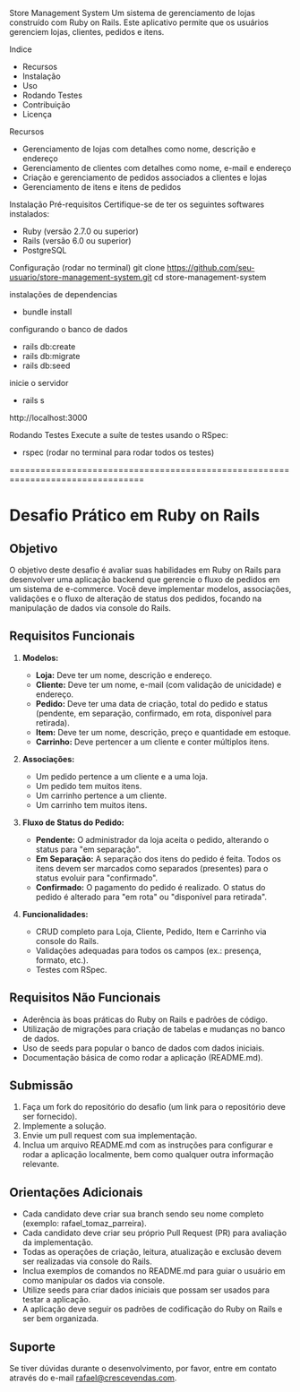 Store Management System
Um sistema de gerenciamento de lojas construído com Ruby on Rails. Este aplicativo permite que os usuários gerenciem lojas, clientes, pedidos e itens.

Indice
 - Recursos
 - Instalação
 - Uso
 - Rodando Testes
 - Contribuição
 - Licença

 Recursos
 - Gerenciamento de lojas com detalhes como nome, descrição e endereço
 - Gerenciamento de clientes com detalhes como nome, e-mail e endereço
 - Criação e gerenciamento de pedidos associados a clientes e lojas
 - Gerenciamento de itens e itens de pedidos

 Instalação
 Pré-requisitos
 Certifique-se de ter os seguintes softwares instalados:

 - Ruby (versão 2.7.0 ou superior)
 - Rails (versão 6.0 ou superior)
 - PostgreSQL

 Configuração (rodar no terminal)
  git clone https://github.com/seu-usuario/store-management-system.git
  cd store-management-system

instalações de dependencias
  - bundle install

configurando o banco de dados

  - rails db:create
  - rails db:migrate
  - rails db:seed

inicie o servidor

 - rails s

http://localhost:3000

Rodando Testes
Execute a suíte de testes usando o RSpec:

 - rspec (rodar no terminal para rodar todos os testes)


================================================================================

# Desafio Prático em Ruby on Rails

## Objetivo
O objetivo deste desafio é avaliar suas habilidades em Ruby on Rails para desenvolver uma aplicação backend que gerencie o fluxo de pedidos em um sistema de e-commerce. Você deve implementar modelos, associações, validações e o fluxo de alteração de status dos pedidos, focando na manipulação de dados via console do Rails.

## Requisitos Funcionais
1. **Modelos:**
   - **Loja:** Deve ter um nome, descrição e endereço.
   - **Cliente:** Deve ter um nome, e-mail (com validação de unicidade) e endereço.
   - **Pedido:** Deve ter uma data de criação, total do pedido e status (pendente, em separação, confirmado, em rota, disponível para retirada).
   - **Item:** Deve ter um nome, descrição, preço e quantidade em estoque.
   - **Carrinho:** Deve pertencer a um cliente e conter múltiplos itens.

2. **Associações:**
   - Um pedido pertence a um cliente e a uma loja.
   - Um pedido tem muitos itens.
   - Um carrinho pertence a um cliente.
   - Um carrinho tem muitos itens.

3. **Fluxo de Status do Pedido:**
   - **Pendente:** O administrador da loja aceita o pedido, alterando o status para "em separação".
   - **Em Separação:** A separação dos itens do pedido é feita. Todos os itens devem ser marcados como separados (presentes) para o status evoluir para "confirmado".
   - **Confirmado:** O pagamento do pedido é realizado. O status do pedido é alterado para "em rota" ou "disponível para retirada".

4. **Funcionalidades:**
   - CRUD completo para Loja, Cliente, Pedido, Item e Carrinho via console do Rails.
   - Validações adequadas para todos os campos (ex.: presença, formato, etc.).
   - Testes com RSpec.

## Requisitos Não Funcionais
- Aderência às boas práticas do Ruby on Rails e padrões de código.
- Utilização de migrações para criação de tabelas e mudanças no banco de dados.
- Uso de seeds para popular o banco de dados com dados iniciais.
- Documentação básica de como rodar a aplicação (README.md).

## Submissão
1. Faça um fork do repositório do desafio (um link para o repositório deve ser fornecido).
2. Implemente a solução.
3. Envie um pull request com sua implementação.
4. Inclua um arquivo README.md com as instruções para configurar e rodar a aplicação localmente, bem como qualquer outra informação relevante.

## Orientações Adicionais
- Cada candidato deve criar sua branch sendo seu nome completo (exemplo: rafael_tomaz_parreira).
- Cada candidato deve criar seu próprio Pull Request (PR) para avaliação da implementação.
- Todas as operações de criação, leitura, atualização e exclusão devem ser realizadas via console do Rails.
- Inclua exemplos de comandos no README.md para guiar o usuário em como manipular os dados via console.
- Utilize seeds para criar dados iniciais que possam ser usados para testar a aplicação.
- A aplicação deve seguir os padrões de codificação do Ruby on Rails e ser bem organizada.

## Suporte
Se tiver dúvidas durante o desenvolvimento, por favor, entre em contato através do e-mail [rafael@crescevendas.com](mailto:rafael@crescevendas.com).
